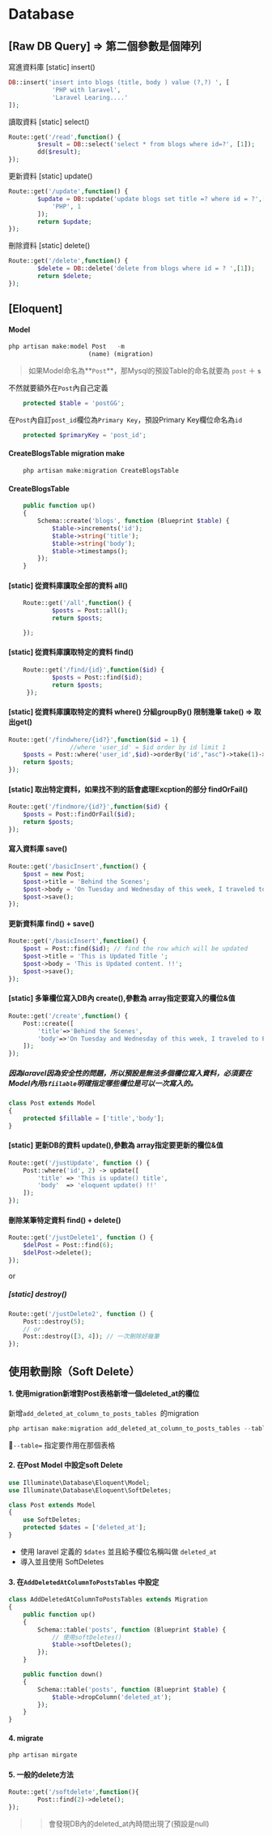 # Database

## [Raw DB Query] => 第二個參數是個陣列

寫進資料庫 [static] insert()

```php
DB::insert('insert into blogs (title, body ) value (?,?) ', [
			'PHP with laravel',
			'Laravel Learing....'
]);

```

讀取資料 [static] select()

```php
Route::get('/read',function() {
		$result = DB::select('select * from blogs where id=?', [1]);
		dd($result);
});

```

更新資料 [static] update()

```php
Route::get('/update',function() {
	    $update = DB::update('update blogs set title =? where id = ?',[
	    	'PHP', 1
	    ]);
	    return $update;
});

```

刪除資料 [static] delete()

```php
Route::get('/delete',function() {
		$delete = DB::delete('delete from blogs where id = ? ',[1]);
		return $delete;
});

```

## [Eloquent]

#### Model

```php
php artisan make:model Post   -m
                      (name) (migration)
```

> 如果Model命名為**`Post`**，那Mysql的預設Table的命名就要為 `post` ＋ **`s`**

不然就要額外在`Post`內自己定義

```php
    protected $table = 'postGG';
```

在`Post`內自訂`post_id`欄位為`Primary Key`，預設Primary Key欄位命名為`id`

```php
    protected $primaryKey = 'post_id';
```

#### CreateBlogsTable migration make

```
    php artisan make:migration CreateBlogsTable
```
#### CreateBlogsTable

```php
    public function up()
    {
        Schema::create('blogs', function (Blueprint $table) {
            $table->increments('id');
            $table->string('title');
            $table->string('body');
            $table->timestamps();
        });
    }

```


#### [static] 從資料庫讀取全部的資料 all()

```php
    Route::get('/all',function() {
    		$posts = Post::all();
    		return $posts;

    });

```

#### [static] 從資料庫讀取特定的資料 find()

```php
    Route::get('/find/{id}',function($id) {
    		$posts = Post::find($id);
    		return $posts;
	 });
```

#### [static] 從資料庫讀取特定的資料 where() 分組groupBy() 限制幾筆 take() => 取出get()

```php
Route::get('/findwhere/{id?}',function($id = 1) {
                 //where 'user_id' = $id order by id limit 1
    $posts = Post::where('user_id',$id)->orderBy('id',"asc")->take(1)->get();
    return $posts;
});
```

#### [static] 取出特定資料，如果找不到的話會處理Excption的部分 findOrFail()

```php
Route::get('/findmore/{id?}',function($id) {
	$posts = Post::findOrFail($id);
	return $posts;
});

```

#### 寫入資料庫 save()
```php
Route::get('/basicInsert',function() {
	$post = new Post;
	$post->title = 'Behind the Scenes';
	$post->body = 'On Tuesday and Wednesday of this week, I traveled to Puerto .';
	$post->save();
});

```

#### 更新資料庫 find() + save()
```php
Route::get('/basicInsert',function() {
	$post = Post::find($id); // find the row which will be updated
	$post->title = 'This is Updated Title ';
	$post->body = 'This is Updated content. !!';
	$post->save();
});

```

#### [static] 多筆欄位寫入DB內 create(),參數為 array指定要寫入的欄位&值
```php
Route::get('/create',function() {
	Post::create([
		'title'=>'Behind the Scenes',
		'body'=>'On Tuesday and Wednesday of this week, I traveled to Puerto .'
	]);
});
```

##### 因為laravel因為安全性的問題，所以預設是無法多個欄位寫入資料，必須要在Model內用`$fiilable`明確指定哪些欄位是可以一次寫入的。

```php
class Post extends Model
{
	protected $fillable = ['title','body'];
}
```

#### [static] 更新DB的資料 update(),參數為 array指定要更新的欄位&值
```php
Route::get('/justUpdate', function () {
	Post::where('id', 2) -> update([
		'title' => 'This is update() title',
		'body'  => 'eloquent update() !!'
	]);
});
```

#### 刪除某筆特定資料 find() + delete()
```php
Route::get('/justDelete1', function () {
    $delPost = Post::find(6);
    $delPost->delete();
});
```
or

##### [static] destroy()


```php
Route::get('/justDelete2', function () {
	Post::destroy(5);
	// or
	Post::destroy([3, 4]); // 一次刪除好幾筆
});

```

## 使用軟刪除（Soft Delete）

#### 1. 使用migration新增對Post表格新增一個deleted_at的欄位
新增`add_deleted_at_column_to_posts_tables `的migration

```php
php artisan make:migration add_deleted_at_column_to_posts_tables --table=posts
```
`--table=` 指定要作用在那個表格

#### 2. 在Post Model 中設定soft Delete
```php
use Illuminate\Database\Eloquent\Model;
use Illuminate\Database\Eloquent\SoftDeletes;

class Post extends Model
{
	use SoftDeletes;
	protected $dates = ['deleted_at'];
}
```
 * 使用 laravel 定義的 `$dates` 並且給予欄位名稱叫做 `deleted_at`
 * 導入並且使用 SoftDeletes

#### 3. 在`AddDeletedAtColumnToPostsTables` 中設定
```php
class AddDeletedAtColumnToPostsTables extends Migration
{
    public function up()
    {
        Schema::table('posts', function (Blueprint $table) {
            // 使用softDeletes()
            $table->softDeletes();
        });
    }

    public function down()
    {
        Schema::table('posts', function (Blueprint $table) {
            $table->dropColumn('deleted_at');
        });
    }
}

```

#### 4. migrate
```php
php artisan mirgate
```

#### 5. 一般的delete方法
```php
Route::get('/softdelete',function(){
		Post::find(2)->delete();
});
```
>> 會發現DB內的deleted_at內時間出現了(預設是null)




















